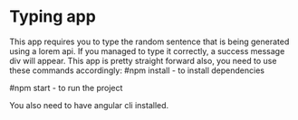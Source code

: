 # Typing app

This app requires you to type the random sentence that is being generated using a lorem api. If you managed to type it correctly, a success message div will appear. 
This app is pretty straight forward also, you need to use these commands accordingly:
#npm install - to install dependencies

#npm start - to run the project

You also need to have angular cli installed.
